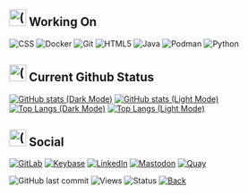 ## <img src="https://cdn.statically.io/gh/dkvc/dkvc/main/assets/Skills.png" alt="(Skills)" width="30"/> Working On
![CSS](https://img.shields.io/badge/css-%231572B6.svg?style=for-the-badge&logo=css3&logoColor=white)
![Docker](https://img.shields.io/badge/docker-%230db7ed.svg?style=for-the-badge&logo=docker&logoColor=white)
![Git](https://img.shields.io/badge/git-%23F05033.svg?style=for-the-badge&logo=git&logoColor=white)
![HTML5](https://img.shields.io/badge/html5-%23E34F26.svg?style=for-the-badge&logo=html5&logoColor=white)
![Java](https://img.shields.io/badge/java-%23ED8B00.svg?style=for-the-badge&logo=java&logoColor=white)
![Podman](https://img.shields.io/badge/podman-%23EFFFed.svg?style=for-the-badge&logoColor=black)
![Python](https://img.shields.io/badge/python-3670A0?style=for-the-badge&logo=python&logoColor=ffdd54)

## <img src="https://cdn.statically.io/gh/dkvc/dkvc/main/assets/Hourglass.png" alt="(Status)" width="30"/> Current Github Status
[![GitHub stats (Dark Mode)](https://github-readme-stats-dkvc23.vercel.app/api?username=dkvc&show_icons=true&theme=algolia#gh-dark-mode-only)](https://github-readme-stats-dkvc23.vercel.app/api?username=dkvc&show_icons=true&theme=algolia#gh-dark-mode-only)
[![GitHub stats (Light Mode)](https://github-readme-stats-dkvc23.vercel.app/api?username=dkvc&show_icons=true&theme=buefy#gh-light-mode-only)](https://github-readme-stats-dkvc23.vercel.app/api?username=dkvc&show_icons=true&theme=buefy#gh-light-mode-only)
[![Top Langs (Dark Mode)](https://github-readme-stats-dkvc23.vercel.app/api/top-langs/?username=dkvc&layout=compact&theme=algolia#gh-dark-mode-only)](https://github-readme-stats-dkvc23.vercel.app/api/top-langs/?username=dkvc&layout=compact&theme=algolia#gh-dark-mode-only)
[![Top Langs (Light Mode)](https://github-readme-stats-dkvc23.vercel.app/api/top-langs/?username=dkvc&layout=compact&theme=buefy#gh-light-mode-only)](https://github-readme-stats-dkvc23.vercel.app/api/top-langs/?username=dkvc&layout=compact&theme=buefy#gh-light-mode-only)

## <img src="https://cdn.statically.io/gh/dkvc/dkvc/main/assets/Party.png" alt="(Social)" width="30"/> Social
[![GitLab](https://img.shields.io/badge/gitlab-%23181717.svg?style=for-the-badge&logo=gitlab&logoColor=white)](https://gitlab.com/dkvc)
[![Keybase](https://img.shields.io/badge/Keybase-0A0A0A?style=for-the-badge&logo=keybase&logoColor=white)](https://keybase.io/dkvc/)
[![LinkedIn](https://img.shields.io/badge/linkedin-%230077B5.svg?style=for-the-badge&logo=linkedin&logoColor=white)](https://linkedin.com/in/dkvc/)
[![Mastodon](https://img.shields.io/badge/-MASTODON-%232B90D9?style=for-the-badge&logo=mastodon&logoColor=white)](https://floss.social/web/@dkvc)
[![Quay](https://img.shields.io/badge/quay-%23F34F00.svg?style=for-the-badge&logoColor=red)](https://quay.io/user/dkvc/)<br>

![GitHub last commit](https://img.shields.io/github/last-commit/dkvc/dkvc?label=last%20modified)
![Views](https://komarev.com/ghpvc/?username=dkvc&label=Views)
![Status](https://img.shields.io/badge/status-active-brightgreen)
[![Back](https://camo.githubusercontent.com/597cd6b445019ef1f929198e9bd18e1b5c13e33cc59513c731b46b8dc112ada1/68747470733a2f2f696d672e736869656c64732e696f2f62616467652f6261636b253230746f253230746f702d2545322538362541392d626c7565)](https://github.com/dkvc)
